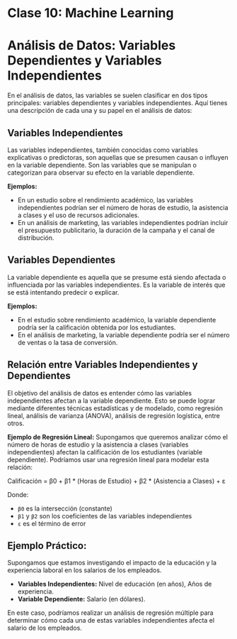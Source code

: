 # Clase 10: Machine Learning 

# Análisis de Datos: Variables Dependientes y Variables Independientes

En el análisis de datos, las variables se suelen clasificar en dos tipos principales: variables dependientes y variables independientes. Aquí tienes una descripción de cada una y su papel en el análisis de datos:

## Variables Independientes

Las variables independientes, también conocidas como variables explicativas o predictoras, son aquellas que se presumen causan o influyen en la variable dependiente. Son las variables que se manipulan o categorizan para observar su efecto en la variable dependiente.

**Ejemplos:**
- En un estudio sobre el rendimiento académico, las variables independientes podrían ser el número de horas de estudio, la asistencia a clases y el uso de recursos adicionales.
- En un análisis de marketing, las variables independientes podrían incluir el presupuesto publicitario, la duración de la campaña y el canal de distribución.

## Variables Dependientes

La variable dependiente es aquella que se presume está siendo afectada o influenciada por las variables independientes. Es la variable de interés que se está intentando predecir o explicar.

**Ejemplos:**
- En el estudio sobre rendimiento académico, la variable dependiente podría ser la calificación obtenida por los estudiantes.
- En el análisis de marketing, la variable dependiente podría ser el número de ventas o la tasa de conversión.

## Relación entre Variables Independientes y Dependientes

El objetivo del análisis de datos es entender cómo las variables independientes afectan a la variable dependiente. Esto se puede lograr mediante diferentes técnicas estadísticas y de modelado, como regresión lineal, análisis de varianza (ANOVA), análisis de regresión logística, entre otros.

**Ejemplo de Regresión Lineal:**
Supongamos que queremos analizar cómo el número de horas de estudio y la asistencia a clases (variables independientes) afectan la calificación de los estudiantes (variable dependiente). Podríamos usar una regresión lineal para modelar esta relación:

Calificación = β0 + β1 * (Horas de Estudio) + β2 * (Asistencia a Clases) + ε


Donde:
- `β0` es la intersección (constante)
- `β1` y `β2` son los coeficientes de las variables independientes
- `ε` es el término de error

## Ejemplo Práctico:

Supongamos que estamos investigando el impacto de la educación y la experiencia laboral en los salarios de los empleados.

- **Variables Independientes:** Nivel de educación (en años), Años de experiencia.
- **Variable Dependiente:** Salario (en dólares).

En este caso, podríamos realizar un análisis de regresión múltiple para determinar cómo cada una de estas variables independientes afecta el salario de los empleados.

